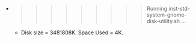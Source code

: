 * >>>>>>>>> Running inst-std-system-gnome-disk-utility.sh ...
  * Disk size = 3481808K. Space Used = 4K.
